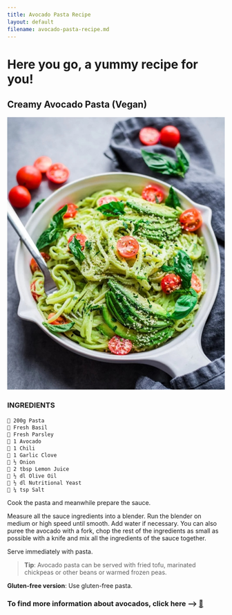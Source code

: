 ```yaml
---
title: Avocado Pasta Recipe
layout: default
filename: avocado-pasta-recipe.md
---
```


# Here you go, a yummy recipe for you!

## Creamy Avocado Pasta (Vegan)

![avocado](img/avocado-pasta-pic.jpg)


### INGREDIENTS

```
🥑 200g Pasta
🥑 Fresh Basil
🥑 Fresh Parsley
🥑 1 Avocado
🥑 1 Chili
🥑 1 Garlic Clove
🥑 ½ Onion
🥑 2 tbsp Lemon Juice
🥑 ½ dl Olive Oil
🥑 ½ dl Nutritional Yeast
🥑 ¼ tsp Salt
```
Cook the pasta and meanwhile prepare the sauce.

Measure all the sauce ingredients into a blender. Run the blender on medium or high speed until smooth. Add water if necessary. You can also puree the avocado with a fork, chop the rest of the ingredients as small as possible with a knife and mix all the ingredients of the sauce together.

Serve immediately with pasta.

> **Tip**: Avocado pasta can be served with fried tofu, marinated chickpeas or other beans or warmed frozen peas.

**Gluten-free version**: Use gluten-free pasta.

### To find more information about avocados, click here --> [🥑](https://en.wikipedia.org/wiki/Avocado)